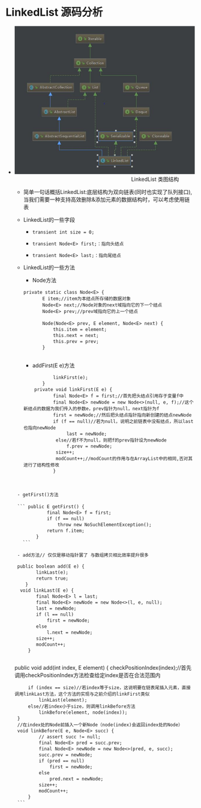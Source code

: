 # LinkedList 源码分析

 -  ![LinkedList 类图结构](LinkedList.JPG)
   &nbsp;&nbsp;&nbsp;&nbsp;&nbsp;&nbsp;&nbsp;&nbsp;&nbsp;&nbsp;&nbsp; &nbsp;&nbsp;&nbsp;&nbsp;&nbsp;&nbsp;&nbsp;&nbsp;&nbsp;&nbsp;&nbsp;&nbsp;&nbsp;&nbsp;&nbsp;&nbsp;&nbsp;&nbsp;&nbsp;&nbsp;&nbsp;&nbsp;&nbsp;&nbsp;&nbsp;&nbsp;&nbsp;&nbsp;&nbsp;&nbsp; &nbsp;&nbsp;&nbsp;&nbsp;&nbsp;&nbsp;&nbsp;&nbsp;&nbsp;&nbsp;&nbsp;&nbsp; &nbsp;&nbsp;&nbsp;&nbsp;&nbsp;&nbsp;&nbsp;&nbsp;&nbsp;&nbsp;&nbsp;&nbsp; &nbsp;&nbsp;&nbsp;&nbsp;&nbsp;&nbsp;&nbsp;&nbsp;&nbsp;&nbsp;LinkedList 类图结构
    - 简单一句话概括LinkedList:底层结构为双向链表(同时也实现了队列接口),当我们需要一种支持高效删除&添加元素的数据结构时，可以考虑使用链表
    - LinkedList的一些字段
        -  ```transient int size = 0;```
       
        -  ```transient Node<E> first;：指向头结点```
        
        -  ```transient Node<E> last;：指向尾结点```

    -  LinkedList的一些方法
    
        - Node<E>方法
        ```
        private static class Node<E> {
               E item;//item为本结点所存储的数据对象
               Node<E> next;//Node对象的next域指向它的下一个结点
               Node<E> prev;//prev域指向它的上一个结点
       
               Node(Node<E> prev, E element, Node<E> next) {
                   this.item = element;
                   this.next = next;
                   this.prev = prev;
               }
         
       ```
        - addFirst(E e)方法
        ```public void addFirst(E e) {
                   linkFirst(e);
               }
            private void linkFirst(E e) {
                   final Node<E> f = first;//首先把头结点引用存于变量f中
                   final Node<E> newNode = new Node<>(null, e, f);//这个新结点的数据为我们传入的参数e，prev指针为null，next指针为f
                   first = newNode;//然后把头结点指针指向新创建的结点newNode
                   if (f == null)//若为null，说明之前链表中没有结点，所以last也指向newNode
                        last = newNode;
                    else//若f不为null，则把f的prev指针设为newNode
                        f.prev = newNode;
                    size++;
                    modCount++;//modCount的作用与在ArrayList中的相同,否对其进行了结构性修改
                   }
               
      ```
    
       - getFirst()方法 
       
       ``` public E getFirst() {
                  final Node<E> f = first;
                  if (f == null)
                      throw new NoSuchElementException();
                  return f.item;
              } 
         ```    
            
       - add方法// 仅仅是移动指针罢了 与数组拷贝相比效率提升很多 
       ```
         public boolean add(E e) {
                linkLast(e);
                return true;
            }
          void linkLast(E e) {
                final Node<E> l = last;
                final Node<E> newNode = new Node<>(l, e, null);
                last = newNode;
                if (l == null)
                    first = newNode;
                else
                    l.next = newNode;
                size++;
                modCount++;
             }

              
       ```
       ```
       public void add(int index, E element) {
             checkPositionIndex(index);//首先调用checkPositionIndex方法检查给定index是否在合法范围内
              
             if (index == size)//若index等于size，这说明要在链表尾插入元素，直接调用linkLast方法，这个方法的实现与之前介绍的linkFirst类似
                 linkLast(element);
             else//若index小于size，则调用linkBefore方法
                 linkBefore(element, node(index));
         }
         //在index处的Node前插入一个新Node（node(index)会返回index处的Node）
         void linkBefore(E e, Node<E> succ) {
                 // assert succ != null;
                 final Node<E> pred = succ.prev;
                 final Node<E> newNode = new Node<>(pred, e, succ);
                 succ.prev = newNode;
                 if (pred == null)
                     first = newNode;
                 else
                     pred.next = newNode;
                 size++;
                 modCount++;
             }
         ```